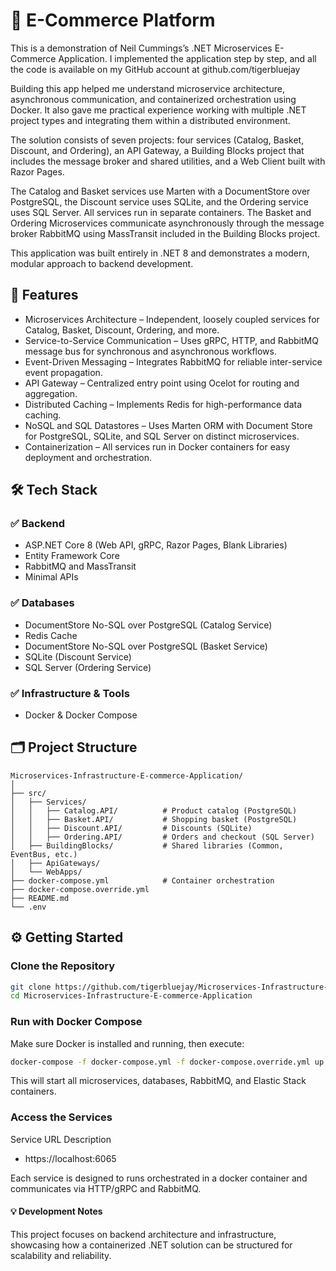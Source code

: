 # 🏪 E-Commerce Platform

This is a demonstration of Neil Cummings’s .NET Microservices E-Commerce Application. I implemented the application step by step, and all the code is available on my GitHub account at github.com/tigerbluejay

Building this app helped me understand microservice architecture, asynchronous communication, and containerized orchestration using Docker. It also gave me practical experience working with multiple .NET project types and integrating them within a distributed environment.

The solution consists of seven projects: four services (Catalog, Basket, Discount, and Ordering), an API Gateway, a Building Blocks project that includes the message broker and shared utilities, and a Web Client built with Razor Pages.

The Catalog and Basket services use Marten with a DocumentStore over PostgreSQL, the Discount service uses SQLite, and the Ordering service uses SQL Server. All services run in separate containers.
The Basket and Ordering Microservices communicate asynchronously through the message broker RabbitMQ using MassTransit included in the Building Blocks project.

This application was built entirely in .NET 8 and demonstrates a modern, modular approach to backend development. 

## 🚀 Features

- Microservices Architecture – Independent, loosely coupled services for Catalog, Basket, Discount, Ordering, and more.
- Service-to-Service Communication – Uses gRPC, HTTP, and RabbitMQ message bus for synchronous and asynchronous workflows.
- Event-Driven Messaging – Integrates RabbitMQ for reliable inter-service event propagation.
- API Gateway – Centralized entry point using Ocelot for routing and aggregation.
- Distributed Caching – Implements Redis for high-performance data caching.
- NoSQL and SQL Datastores – Uses Marten ORM with Document Store for PostgreSQL, SQLite, and SQL Server on distinct microservices.
- Containerization – All services run in Docker containers for easy deployment and orchestration.

## 🛠 Tech Stack

### ✅ Backend

- ASP.NET Core 8 (Web API, gRPC, Razor Pages, Blank Libraries)
- Entity Framework Core
- RabbitMQ and MassTransit
- Minimal APIs

### ✅ Databases

- DocumentStore No-SQL over PostgreSQL (Catalog Service)
- Redis Cache
- DocumentStore No-SQL over PostgreSQL (Basket Service)
- SQLite (Discount Service)
- SQL Server (Ordering Service)

### ✅ Infrastructure & Tools

- Docker & Docker Compose

## 🗂 Project Structure
```plaintext
Microservices-Infrastructure-E-commerce-Application/
│
├── src/
│   ├── Services/
│   │   ├── Catalog.API/          # Product catalog (PostgreSQL)
│   │   ├── Basket.API/           # Shopping basket (PostgreSQL)
│   │   ├── Discount.API/         # Discounts (SQLite)
│   │   ├── Ordering.API/         # Orders and checkout (SQL Server)
│   ├── BuildingBlocks/           # Shared libraries (Common, EventBus, etc.)
│   ├── ApiGateways/
│   └── WebApps/
├── docker-compose.yml            # Container orchestration
├── docker-compose.override.yml
├── README.md
└── .env
```

## ⚙ Getting Started
### Clone the Repository
```bash
git clone https://github.com/tigerbluejay/Microservices-Infrastructure-E-commerce-Application.git
cd Microservices-Infrastructure-E-commerce-Application
```

### Run with Docker Compose

Make sure Docker is installed and running, then execute:
```bash
docker-compose -f docker-compose.yml -f docker-compose.override.yml up -d
```
This will start all microservices, databases, RabbitMQ, and Elastic Stack containers.

### Access the Services
Service	URL	Description
- https://localhost:6065

Each service is designed to runs orchestrated in a docker container and communicates via HTTP/gRPC and RabbitMQ.

#### 💡 Development Notes

This project focuses on backend architecture and infrastructure, showcasing how a containerized .NET solution can be structured for scalability and reliability.
